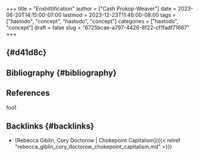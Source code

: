 +++
title = "Enshittification"
author = ["Cash Prokop-Weaver"]
date = 2023-06-20T14:15:00-07:00
lastmod = 2023-12-23T11:46:00-08:00
tags = ["hastodo", "concept", "hastodo", "concept"]
categories = ["hastodo", "concept"]
draft = false
slug = "6725bcae-a797-4426-8f22-cf1fadf71667"
+++

##  {#d41d8c}


## Bibliography {#bibliography}

## References

<style>.csl-entry{text-indent: -1.5em; margin-left: 1.5em;}</style><div class="csl-bib-body">
</div>

foo1


## Backlinks {#backlinks}

-   [Rebecca Giblin, Cory Doctorow | Chokepoint Capitalism]({{< relref "rebecca_giblin_cory_doctorow_chokepoint_capitalism.md" >}})
